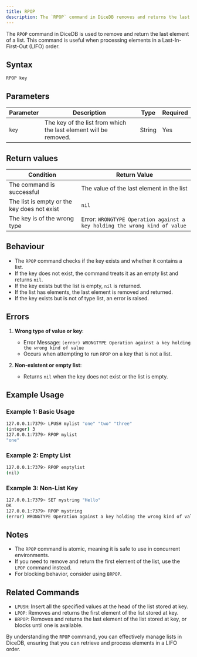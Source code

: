 ```yaml
---
title: RPOP
description: The `RPOP` command in DiceDB removes and returns the last element of a list. It is commonly used for processing elements in Last-In-First-Out (LIFO) order.
---
```


The `RPOP` command in DiceDB is used to remove and return the last element of a list. This command is useful when processing elements in a Last-In-First-Out (LIFO) order.

## Syntax

```
RPOP key
```

## Parameters

| Parameter | Description                                                          | Type   | Required |
|-----------|----------------------------------------------------------------------|--------|----------|
| `key`     | The key of the list from which the last element will be removed.      | String | Yes      |


## Return values

| Condition                                      | Return Value                                   |
|------------------------------------------------|------------------------------------------------|
| The command is successful                      | The value of the last element in the list      |
| The list is empty or the key does not exist    | `nil`                                          |
| The key is of the wrong type                   | Error: `WRONGTYPE Operation against a key holding the wrong kind of value` |


## Behaviour

- The `RPOP` command checks if the key exists and whether it contains a list. 
- If the key does not exist, the command treats it as an empty list and returns `nil`.
- If the key exists but the list is empty, `nil` is returned.
- If the list has elements, the last element is removed and returned.
- If the key exists but is not of type list, an error is raised.

## Errors

1. **Wrong type of value or key**:
   - Error Message: `(error) WRONGTYPE Operation against a key holding the wrong kind of value`
   - Occurs when attempting to run `RPOP` on a key that is not a list.

2. **Non-existent or empty list**:
   - Returns `nil` when the key does not exist or the list is empty.

## Example Usage

### Example 1: Basic Usage

```bash
127.0.0.1:7379> LPUSH mylist "one" "two" "three"
(integer) 3
127.0.0.1:7379> RPOP mylist
"one"
```

### Example 2: Empty List

```bash
127.0.0.1:7379> RPOP emptylist
(nil)
```

### Example 3: Non-List Key

```bash
127.0.0.1:7379> SET mystring "Hello"
OK
127.0.0.1:7379> RPOP mystring
(error) WRONGTYPE Operation against a key holding the wrong kind of value
```

## Notes

- The `RPOP` command is atomic, meaning it is safe to use in concurrent environments.
- If you need to remove and return the first element of the list, use the `LPOP` command instead.
- For blocking behavior, consider using `BRPOP`.

## Related Commands

- `LPUSH`: Insert all the specified values at the head of the list stored at key.
- `LPOP`: Removes and returns the first element of the list stored at key.
- `BRPOP`: Removes and returns the last element of the list stored at key, or blocks until one is available.

By understanding the `RPOP` command, you can effectively manage lists in DiceDB, ensuring that you can retrieve and process elements in a LIFO order.

